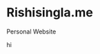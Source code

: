 # Rishisingla.me
Personal Website

<!DOCTYPE html>
<html>
  <head>
    <title> </title>
    <link
          href='style.css'
          rel='stylesheet'
          >
  </head>
  
  <body>
    <p>hi</p>
  </body>
  
</html>
